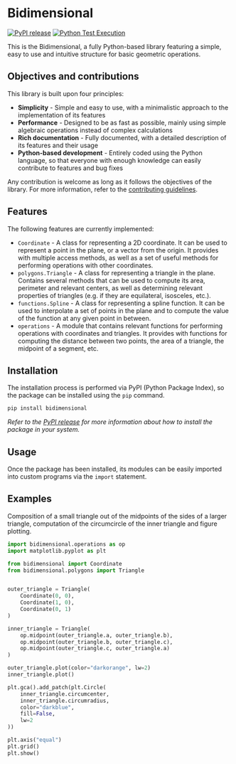 # Bidimensional

[![PyPI release](https://github.com/erlete/bidimensional/actions/workflows/python-publish.yml/badge.svg)](https://github.com/erlete/bidimensional/actions/workflows/python-publish.yml) [![Python Test Execution](https://github.com/erlete/bidimensional/actions/workflows/python-tests.yml/badge.svg)](https://github.com/erlete/bidimensional/actions/workflows/python-tests.yml)

This is the Bidimensional, a fully Python-based library featuring a simple, easy to use and intuitive structure for basic geometric operations.

## Objectives and contributions

This library is built upon four principles:

* **Simplicity** - Simple and easy to use, with a minimalistic approach to the implementation of its features
* **Performance** - Designed to be as fast as possible, mainly using simple algebraic operations instead of complex calculations
* **Rich documentation** - Fully documented, with a detailed description of its features and their usage
* **Python-based development** - Entirely coded using the Python language, so that everyone with enough knowledge can easily contribute to features and bug fixes

Any contribution is welcome as long as it follows the objectives of the library. For more information, refer to the [contributing guidelines](CONTRIBUTING.md).

## Features

The following features are currently implemented:

* `Coordinate` - A class for representing a 2D coordinate. It can be used to represent a point in the plane, or a vector from the origin. It provides with multiple access methods, as well as a set of useful methods for performing operations with other coordinates.
* `polygons.Triangle` - A class for representing a triangle in the plane. Contains several methods that can be used to compute its area, perimeter and relevant centers, as well as determining relevant properties of triangles (e.g. if they are equilateral, isosceles, etc.).
* `functions.Spline` - A class for representing a spline function. It can be used to interpolate a set of points in the plane and to compute the value of the function at any given point in between.
* `operations` - A module that contains relevant functions for performing operations with coordinates and triangles. It provides with functions for computing the distance between two points, the area of a triangle, the midpoint of a segment, etc.

## Installation

The installation process is performed via PyPI (Python Package Index), so the package can be installed using the `pip` command.

```bash
pip install bidimensional
```

_Refer to the [PyPI release](https://pypi.org/project/bidimensional) for more information about how to install the package in your system._

## Usage

Once the package has been installed, its modules can be easily imported into custom programs via the `import` statement.

## Examples

Composition of a small triangle out of the midpoints of the sides of a larger triangle, computation of the circumcircle of the inner triangle and figure plotting.

```python
import bidimensional.operations as op
import matplotlib.pyplot as plt

from bidimensional import Coordinate
from bidimensional.polygons import Triangle


outer_triangle = Triangle(
    Coordinate(0, 0),
    Coordinate(1, 0),
    Coordinate(0, 1)
)

inner_triangle = Triangle(
    op.midpoint(outer_triangle.a, outer_triangle.b),
    op.midpoint(outer_triangle.b, outer_triangle.c),
    op.midpoint(outer_triangle.c, outer_triangle.a)
)

outer_triangle.plot(color="darkorange", lw=2)
inner_triangle.plot()

plt.gca().add_patch(plt.Circle(
    inner_triangle.circumcenter,
    inner_triangle.circumradius,
    color="darkblue",
    fill=False,
    lw=2
))

plt.axis("equal")
plt.grid()
plt.show()
```
